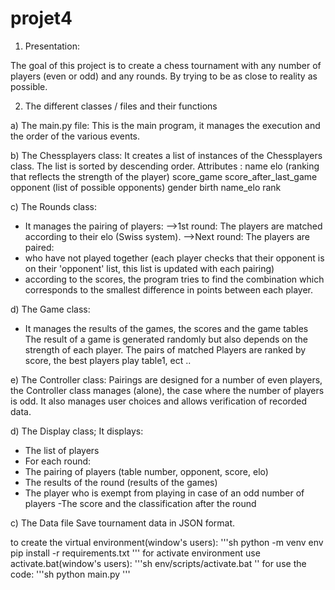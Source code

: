 # projet4

1) Presentation:

The goal of this project is to create a chess tournament with any number of players (even or odd) and any rounds.
By trying to be as close to reality as possible.

2) The different classes / files and their functions

a) The main.py file:
This is the main program, it manages the execution and the order of the various events.
 
b) The Chessplayers class:
It creates a list of instances of the Chessplayers class.
The list is sorted by descending order.
Attributes :
        name
        elo (ranking that reflects the strength of the player)
        score_game
        score_after_last_game
        opponent (list of possible opponents)
        gender
        birth
        name_elo
        rank


 c) The Rounds class:
- It manages the pairing of players:
 -->1st round: The players are matched according to their elo (Swiss system).
 -->Next round: The players are paired:
- who have not played together (each player checks that their opponent is on their 'opponent' list, this list is updated with each pairing)
- according to the scores, the program tries to find the combination which corresponds to the smallest difference in points between each player.

d) The Game class:
- It manages the results of the games, the scores and the game tables
The result of a game is generated randomly but also depends on the strength of each player.
The pairs of matched Players are ranked by score, the best players play table1, ect ..
 
e) The Controller class:
Pairings are designed for a number of even players, the Controller class manages (alone), the case where the number of players is odd.
It also manages user choices and allows verification of recorded data.

d) The Display class;
It displays:
- The list of players
- For each round:
- The pairing of players (table number, opponent, score, elo)
- The results of the round (results of the games)
- The player who is exempt from playing in case of an odd number of players
-The score and the classification after the round

c) The Data file
Save tournament data in JSON format.


to create the virtual environment(window's users):
'''sh
python -m venv env
pip install -r requirements.txt
'''
for activate environment use activate.bat(window's users):
'''sh
env/scripts/activate.bat
''
for use the code:
'''sh
python main.py
'''
